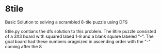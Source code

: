 # 8tile
Basic Solution to solving a scrambled 8-tile puzzle using DFS

  8tile.py contians the dfs solution to this problem. The 8tile puzzle consisted of a 3X3 board with squared labed 1-8 and a blank square labeled "-". The goal board had these numbers oragnized in ascending order with the "-" coming after the 8
  
